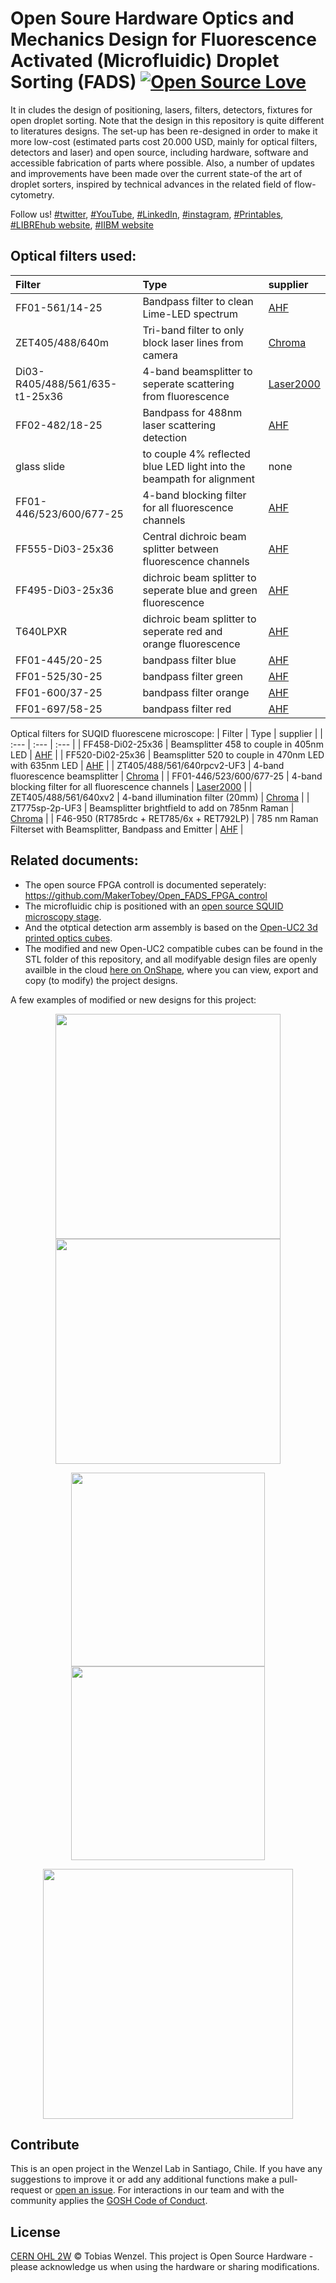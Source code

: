 # Open Soure Hardware Optics and Mechanics Design for Fluorescence Activated (Microfluidic) Droplet Sorting (FADS) [![Open Source Love](https://badges.frapsoft.com/os/v1/open-source.svg?v=103)](https://github.com/ellerbrock/open-source-badges/)

It in cludes the design of positioning, lasers, filters, detectors, fixtures for open droplet sorting. Note that the design in this repository is quite different to literatures designs. The set-up has been re-designed in order to make it more low-cost (estimated parts cost 20.000 USD, mainly for optical filters, detectors and laser) and open source, including hardware, software and accessible fabrication of parts where possible. Also, a number of updates and improvements have been made over the current state-of the art of droplet sorters, inspired by technical advances in the related field of flow-cytometry.

Follow us! [#twitter](https://twitter.com/WenzelLab), [#YouTube](https://www.youtube.com/@librehub), [#LinkedIn](https://www.linkedin.com/company/92802424), [#instagram](https://www.instagram.com/wenzellab/), [#Printables](https://www.printables.com/@WenzelLab), [#LIBREhub website](https://librehub.github.io), [#IIBM website](https://ingenieriabiologicaymedica.uc.cl/en/people/faculty/821-tobias-wenzel)

## Optical filters used:

| Filter | Type | supplier |
| :---   | :---  | :--- |
| FF01-561/14-25   | Bandpass filter to clean Lime-LED spectrum  | [AHF](https://ahf.de/produkte/spektralanalytik-photonik/optische-filter/einzelfilter/bandpass-filter/500-599-nm/561-14-brightline-hc/F39-563)    |
| ZET405/488/640m     | Tri-band filter to only block laser lines from camera | [Chroma](https://www.chroma.com/products/parts/zet405-488-640m)    |
| Di03-R405/488/561/635-t1-25x36   | 4-band beamsplitter to seperate scattering from fluorescence | [Laser2000](Di03-R405/488/561/635-t1-25x36)    |
| FF02-482/18-25   | Bandpass for 488nm laser scattering detection   | [AHF](https://ahf.de/produkte/spektralanalytik-photonik/optische-filter/einzelfilter/bandpass-filter/400-499-nm/482-18-brightline-hc/F39-483)    |
| glass slide     | to couple 4% reflected blue LED light into the beampath for alignment     | none    |
| FF01-446/523/600/677-25 | 4-band blocking filter for all fluorescence channels | [AHF](https://ahf.de/produkte/spektralanalytik-photonik/optische-filter/einzelfilter/bandpass-filter/multiband-filter/446-523-600-677-hc-quadband-filter/F72-866)    |
| FF555-Di03-25x36    | Central dichroic beam splitter between fluorescence channels | [AHF](https://ahf.de/produkte/spektralanalytik-photonik/optische-filter/strahlenteiler/epi-fluoreszenz-strahlenteiler/standard-strahlenteiler/langpass/strahlenteiler-hc-555/F38-555)    |
| FF495-Di03-25x36   | dichroic beam splitter to seperate blue and green fluorescence   | [AHF](https://ahf.de/produkte/spektralanalytik-photonik/optische-filter/strahlenteiler/epi-fluoreszenz-strahlenteiler/standard-strahlenteiler/langpass/strahlenteiler-hc-495/F38-495)    |
| T640LPXR   | dichroic beam splitter to seperate red and orange fluorescence      | [AHF](https://ahf.de/produkte/spektralanalytik-photonik/optische-filter/strahlenteiler/epi-fluoreszenz-strahlenteiler/standard-strahlenteiler/langpass/strahlenteiler-t-640-lpxr/F48-642)    |
| FF01-445/20-25   | bandpass filter blue    | [AHF](https://ahf.de/produkte/spektralanalytik-photonik/optische-filter/einzelfilter/bandpass-filter/400-499-nm/445-20-brightline-hc/F39-445)    |
| FF01-525/30-25   | bandpass filter green    | [AHF](https://ahf.de/produkte/spektralanalytik-photonik/optische-filter/einzelfilter/bandpass-filter/500-599-nm/525-30-brightline-hc/F37-526)    |
| FF01-600/37-25   | bandpass filter orange    | [AHF](https://ahf.de/produkte/spektralanalytik-photonik/optische-filter/einzelfilter/bandpass-filter/600-699-nm/600-37-brightline-hc/F39-637)    |
| FF01-697/58-25   | bandpass filter red     | [AHF](https://ahf.de/produkte/spektralanalytik-photonik/optische-filter/einzelfilter/bandpass-filter/600-699-nm/697-58-brightline-hc/F37-697)    |

Optical filters for SUQID fluorescene microscope:
| Filter | Type | supplier |
| :---   | :---  | :--- |
| FF458-Di02-25x36     | Beamsplitter 458 to couple in 405nm LED | [AHF](https://ahf.de/en/products/spectral-analysis-photonic/optical-filters/beamsplitters/epi-fluorescence-beamsplitters/standard-applications/longpass/beamsplitter-hc-458/F38-458)    |
| FF520-Di02-25x36   | Beamsplitter 520 to couple in 470nm LED with 635nm LED  | [AHF](https://ahf.de/en/products/spectral-analysis-photonic/optical-filters/beamsplitters/epi-fluorescence-beamsplitters/standard-applications/longpass/beamsplitter-hc-520/F38-520)    |
| ZT405/488/561/640rpcv2-UF3 | 4-band fluorescence beamsplitter       | [Chroma](https://www.chroma.com/products/parts/zt405-488-561-640rpcv2)    |
| FF01-446/523/600/677-25   | 4-band blocking filter for all fluorescence channels    | [Laser2000](https://photonics.laser2000.co.uk/products/light-delivery-and-control/microscopy-filters/filter-sets-cubes/full-multiband-sets/brightline-full-multiband-laser-filter-set-405-488-561-635-nm-laser-sources/)  |
| ZET405/488/561/640xv2 | 4-band illumination filter (20mm) | [Chroma](https://www.chroma.com/products/parts/zet405-488-561-640xv2) |
| ZT775sp-2p-UF3     | Beamsplitter brightfield to add on 785nm Raman   | [Chroma](https://www.chroma.com/products/parts/zt775sp-2p-multiphoton-shortpass-laser-dichroic)    |
| F46-950 (RT785rdc + RET785/6x + RET792LP)    | 785 nm Raman Filterset with Beamsplitter, Bandpass and Emitter      | [AHF](https://ahf.de/en/products/spectral-analysis-photonic/optical-filters/by-application/raman/raman-filter-sets/785-nm-raman-et-lp-filter-set/F46-950)    |

## Related documents:

* The open source FPGA controll is documented seperately: https://github.com/MakerTobey/Open_FADS_FPGA_control
* The microfluidic chip is positioned with an [open source SQUID microscopy stage](https://github.com/wenzel-lab/squid-motorized-stage).
* And the otptical detection arm assembly is based on the [Open-UC2 3d printed optics cubes](https://github.com/openUC2/UC2-GIT).
* The modified and new Open-UC2 compatible cubes can be found in the STL folder of this repository, and all modifyable design files are openly availble in the cloud [here on OnShape](https://tinyurl.com/WenzelLabUC2), where you can view, export and copy (to modify) the project designs.

A few examples of modified or new designs for this project:

<p align="center">
<img src="./images/filter_cube_finished_(green_blue).jpg" height="360">
<img src="./images/objective_insert_as_filter_in_cube.jpg" height="360">
</p>
<p align="center">
<img src="./images/detector_SiPM_holder_assembled.jpg" height="310">
<img src="./images/mirror_mount_with_heat_inserts_assembled.jpg" height="310">
</p>
<p align="center">
<img src="./images/detection_arm_assembly.jpg" height="400">
</p>

## Contribute

This is an open project in the Wenzel Lab in Santiago, Chile. If you have any suggestions to improve it or add any additional functions make a pull-request or [open an issue](https://github.com/wenzel-lab/droplet-cytometry-optomechanics/issues/new).
For interactions in our team and with the community applies the [GOSH Code of Conduct](https://openhardware.science/gosh-2017/gosh-code-of-conduct/).

## License

[CERN OHL 2W](LICENSE) © Tobias Wenzel. This project is Open Source Hardware - please acknowledge us when using the hardware or sharing modifications.
